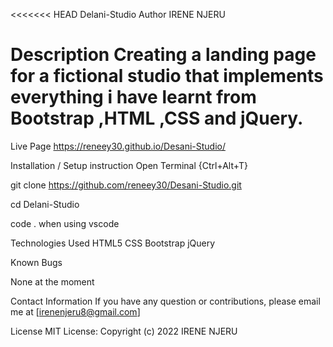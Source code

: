 <<<<<<< HEAD
Delani-Studio
Author
IRENE NJERU

<h1>Description
Creating a landing page for a fictional studio that implements everything i  have learnt from Bootstrap ,HTML ,CSS and jQuery. 
</h1>

Live Page
https://reneey30.github.io/Desani-Studio/

Installation / Setup instruction
Open Terminal {Ctrl+Alt+T}

git clone https://github.com/reneey30/Desani-Studio.git

cd Delani-Studio

code . when using vscode

Technologies Used
HTML5
CSS
Bootstrap
jQuery

Known Bugs

None at the moment

Contact Information
If you have any question or contributions, please email me at [irenenjeru8@gmail.com]

License
MIT License:
Copyright (c) 2022 IRENE NJERU


